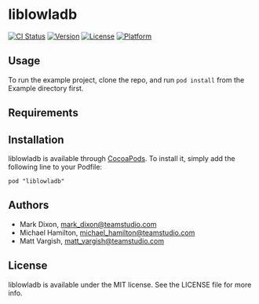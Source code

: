 # liblowladb

[![CI Status](http://img.shields.io/travis/lowla/liblowladb.svg?style=flat)](https://travis-ci.org/lowla/liblowladb)
[![Version](https://img.shields.io/cocoapods/v/liblowladb.svg?style=flat)](http://cocoadocs.org/docsets/liblowladb)
[![License](https://img.shields.io/cocoapods/l/liblowladb.svg?style=flat)](http://cocoadocs.org/docsets/liblowladb)
[![Platform](https://img.shields.io/cocoapods/p/liblowladb.svg?style=flat)](http://cocoadocs.org/docsets/liblowladb)

## Usage

To run the example project, clone the repo, and run `pod install` from the Example directory first.

## Requirements

## Installation

liblowladb is available through [CocoaPods](http://cocoapods.org). To install
it, simply add the following line to your Podfile:

    pod "liblowladb"

## Authors

- Mark Dixon, mark_dixon@teamstudio.com
- Michael Hamilton, michael_hamilton@teamstudio.com
- Matt Vargish, matt_vargish@teamstudio.com

## License

liblowladb is available under the MIT license. See the LICENSE file for more info.

